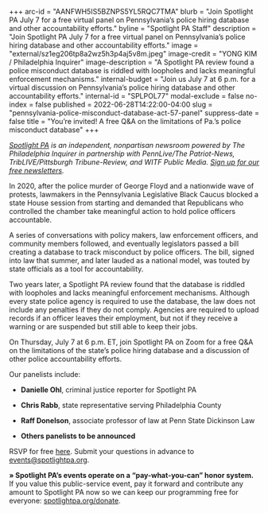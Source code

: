 +++
arc-id = "AANFWH5IS5BZNPS5YL5RQC7TMA"
blurb = "Join Spotlight PA July 7 for a free virtual panel on Pennsylvania’s police hiring database and other accountability efforts."
byline = "Spotlight PA Staff"
description = "Join Spotlight PA July 7 for a free virtual panel on Pennsylvania’s police hiring database and other accountability efforts."
image = "external/sz1eg206tp8a2wz5h3p4aj5v8m.jpeg"
image-credit = "YONG KIM / Philadelphia Inquirer"
image-description = "A Spotlight PA review found a police misconduct database is riddled with loopholes and lacks meaningful enforcement mechanisms."
internal-budget = "Join us July 7 at 6 p.m. for a virtual discussion on Pennsylvania’s police hiring database and other accountability efforts."
internal-id = "SPLPOL77"
modal-exclude = false
no-index = false
published = 2022-06-28T14:22:00-04:00
slug = "pennsylvania-police-misconduct-database-act-57-panel"
suppress-date = false
title = "You’re invited! A free Q&A on the limitations of Pa.’s police misconduct database"
+++

<a href="https://www.spotlightpa.org/"><i>Spotlight PA</i></a><i> is an independent, nonpartisan newsroom powered by The Philadelphia Inquirer in partnership with PennLive/The Patriot-News, TribLIVE/Pittsburgh Tribune-Review, and WITF Public Media. </i><a href="https://www.spotlightpa.org/newsletters"><i>Sign up for our free newsletters</i></a><i>.</i>

In 2020, after the police murder of George Floyd and a nationwide wave of protests, lawmakers in the Pennsylvania Legislative Black Caucus blocked a state House session from starting and demanded that Republicans who controlled the chamber take meaningful action to hold police officers accountable.

A series of conversations with policy makers, law enforcement officers, and community members followed, and eventually legislators passed a bill creating a database to track misconduct by police officers. The bill, signed into law that summer, and later lauded as a national model, was touted by state officials as a tool for accountability.

Two years later, a Spotlight PA review found that the database is riddled with loopholes and lacks meaningful enforcement mechanisms. Although every state police agency is required to use the database, the law does not include any penalties if they do not comply. Agencies are required to upload records if an officer leaves their employment, but not if they receive a warning or are suspended but still able to keep their jobs.

On Thursday, July 7 at 6 p.m. ET, join Spotlight PA on Zoom for a free Q&amp;A on the limitations of the state’s police hiring database and a discussion of other police accountability efforts.

Our panelists include:

- <b>Danielle Ohl</b>, criminal justice reporter for Spotlight PA

- <b>Chris Rabb</b>, state representative serving Philadelphia County

- <b>Raff Donelson</b>, associate professor of law at Penn State Dickinson Law

- <b>Others panelists to be announced</b>

RSVP for free <a href="https://inquirer.zoom.us/webinar/register/WN_QPQ1eN5mRDOO5VPU9LH-1w" target="_blank">here</a>. Submit your questions in advance to <a href="mailto:events@spotlightpa.org">events@spotlightpa.org</a>.

<b>» Spotlight PA’s events operate on a “pay-what-you-can” honor system.</b> If you value this public-service event, pay it forward and contribute any amount to Spotlight PA now so we can keep our programming free for everyone: <a href="http://spotlightpa.org/donate">spotlightpa.org/donate</a>.
